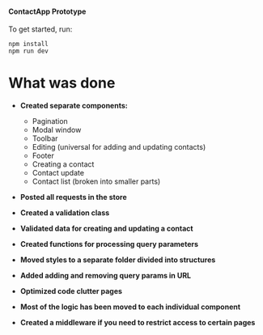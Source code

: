 #### ContactApp Prototype

To get started, run:

```
npm install
npm run dev
```

# What was done

- **Created separate components:**
  - Pagination
  - Modal window
  - Toolbar
  - Editing (universal for adding and updating contacts)
  - Footer
  - Creating a contact
  - Contact update
  - Contact list (broken into smaller parts)

- **Posted all requests in the store**
- **Created a validation class**
- **Validated data for creating and updating a contact**
- **Created functions for processing query parameters**
- **Moved styles to a separate folder divided into structures**
- **Added adding and removing query params in URL**
- **Optimized code clutter pages**
- **Most of the logic has been moved to each individual component**
- **Created a middleware if you need to restrict access to certain pages**
